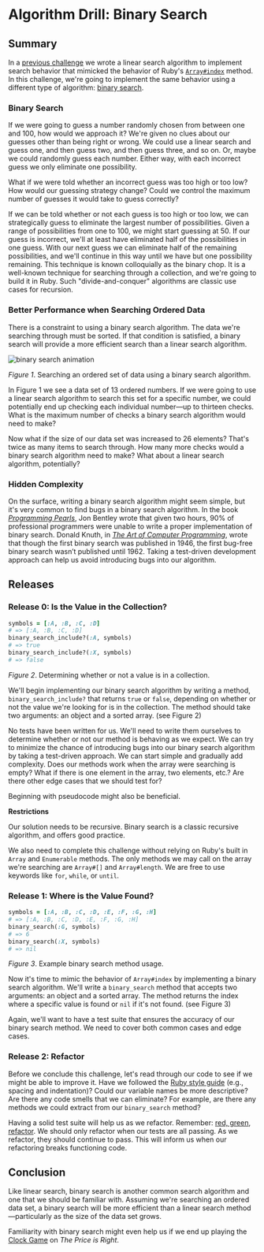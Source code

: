 # Algorithm Drill: Binary Search

## Summary
In a [previous challenge][algorithm-drill-linear-search-challenge] we wrote a linear search algorithm to implement search behavior that mimicked the behavior of Ruby's [`Array#index`][rubydocs Array#index] method.  In this challenge, we're going to implement the same behavior using a different type of algorithm:  [binary search][wikipedia binary search].


### Binary Search
If we were going to guess a number randomly chosen from between one and 100, how would we approach it?  We're given no clues about our guesses other than being right or wrong.  We could use a linear search and guess one, and then guess two, and then guess three, and so on.  Or, maybe we could randomly guess each number.  Either way, with each incorrect guess we only eliminate one possibility.

What if we were told whether an incorrect guess was too high or too low?  How would our guessing strategy change?  Could we control the maximum number of guesses it would take to guess correctly?

If we can be told whether or not each guess is too high or too low, we can strategically guess to eliminate the largest number of possibilities.  Given a range of possibilities from one to 100, we might start guessing at 50.  If our guess is incorrect, we'll at least have eliminated half of the possibilities in one guess.  With our next guess we can eliminate half of the remaining possibilities, and we'll continue in this way until we have but one possibility remaining.  This technique is known colloquially as the binary chop. It is a well-known technique for searching through a collection, and we're going to build it in Ruby. Such "divide-and-conquer" algorithms are classic use cases for recursion.


### Better Performance when Searching Ordered Data
There is a constraint to using a binary search algorithm.  The data we're searching through must be sorted.  If that condition is satisfied, a binary search will provide a more efficient search than a linear search algorithm.  

![binary search animation](readme-assets/binary-search.gif)

*Figure 1*. Searching an ordered set of data using a binary search algorithm.

In Figure 1 we see a data set of 13 ordered numbers.  If we were going to use a linear search algorithm to search this set for a specific number, we could potentially end up checking each individual number—up to thirteen checks.  What is the maximum number of checks a binary search algorithm would need to make?

Now what if the size of our data set was increased to 26 elements?  That's twice as many items to search through.  How many more checks would a binary search algorithm need to make?  What about a linear search algorithm, potentially?


### Hidden Complexity
On the surface, writing a binary search algorithm might seem simple, but it's very common to find bugs in a binary search algorithm. In the book *[Programming Pearls]*, Jon Bentley wrote that given two hours, 90% of professional programmers were unable to write a proper implementation of binary search.  Donald Knuth, in *[The Art of Computer Programming]*, wrote that though the first binary search was published in 1946, the first bug-free binary search wasn’t published until 1962.  Taking a test-driven development approach can help us avoid introducing bugs into our algorithm.


## Releases
### Release 0: Is the Value in the Collection?
```ruby
symbols = [:A, :B, :C, :D]
# => [:A, :B, :C, :D]
binary_search_include?(:A, symbols)
# => true
binary_search_include?(:X, symbols)
# => false
```
*Figure 2*.  Determining whether or not a value is in a collection.

We'll begin implementing our binary search algorithm by writing a method, `binary_search_include?` that returns `true` or `false`, depending on whether or not the value we're looking for is in the collection.  The method should take two arguments:  an object and a sorted array.  (see Figure 2)

No tests have been written for us.  We'll need to write them ourselves to determine whether or not our method is behaving as we expect.  We can try to minimize the chance of introducing bugs into our binary search algorithm by taking a test-driven approach.  We can start simple and gradually add complexity.  Does our methods work when the array were searching is empty?  What if there is one element in the array, two elements, etc.?  Are there other edge cases that we should test for?

Beginning with pseudocode might also be beneficial.

**Restrictions**

Our solution needs to be recursive. Binary search is a classic recursive algorithm, and offers good practice.

We also need to complete this challenge without relying on Ruby's built in `Array` and `Enumerable` methods.  The only methods we may call on the array we're searching are `Array#[]` and `Array#length`.  We are free to use keywords like `for`, `while`, or `until`.


### Release 1: Where is the Value Found?
```ruby
symbols = [:A, :B, :C, :D, :E, :F, :G, :H]
# => [:A, :B, :C, :D, :E, :F, :G, :H]
binary_search(:G, symbols)
# => 6
binary_search(:X, symbols)
# => nil
```
*Figure 3*. Example binary search method usage.

Now it's time to mimic the behavior of `Array#index` by implementing a binary search algorithm.  We'll write a `binary_search` method that accepts two arguments:  an object and a sorted array.  The method returns the index where a specific value is found or `nil` if it's not found.  (see Figure 3)

Again, we'll want to have a test suite that ensures the accuracy of our binary search method.  We need to cover both common cases and edge cases.


### Release 2: Refactor
Before we conclude this challenge, let's read through our code to see if we might be able to improve it.  Have we followed the [Ruby style guide] (e.g., spacing and indentation)?  Could our variable names be more descriptive?  Are there any code smells that we can eliminate?  For example, are there any methods we could extract from our `binary_search` method?

Having a solid test suite will help us as we refactor.  Remember:  [red, green, refactor].  We should only refactor when our tests are all passing.  As we refactor, they should continue to pass.  This will inform us when our refactoring breaks functioning code.


## Conclusion
Like linear search, binary search is another common search algorithm and one that we should be familiar with.  Assuming we're searching an ordered data set, a binary search will be more efficient than a linear search method—particularly as the size of the data set grows.

Familiarity with binary search might even help us if we end up playing the [Clock Game][price is right clock game videos] on *The Price is Right*.


[algorithm-drill-linear-search-challenge]: ../../../algorithm-drill-linear-search-challenge
[price is right clock game videos]: https://www.google.com/webhp?&tbm=vid#tbm=vid&q=the+price+is+right+clock+game
[Programming Pearls]: http://www.amazon.com/Programming-Pearls-Press-Louis-Bentley/dp/0201103311/
[red, green, refactor]: http://www.jamesshore.com/Blog/Red-Green-Refactor.html
[rubydocs Array#index]: http://ruby-doc.org/core-2.1.0/Array.html#method-i-index
[Ruby style guide]: https://github.com/bbatsov/ruby-style-guide
[The Art of Computer Programming]: http://www.amazon.com/Computer-Programming-Volumes-1-4A-Boxed/dp/0321751043/
[wikipedia binary search]: http://en.wikipedia.org/wiki/Binary_search_algorithm
